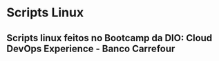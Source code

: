 # Scripts Linux
## Scripts linux feitos no Bootcamp da DIO: Cloud DevOps Experience - Banco Carrefour
